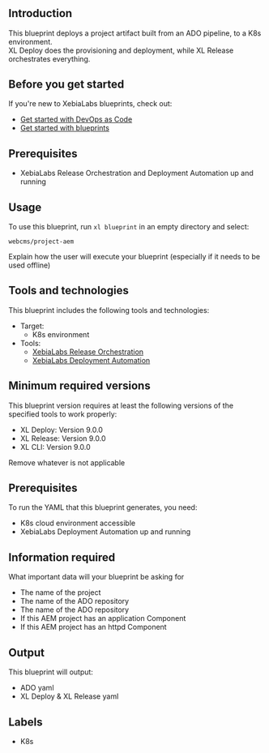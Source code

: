 # <no value>

## Introduction

This blueprint deploys a project artifact built from an ADO pipeline, to a K8s environment.    
XL Deploy does the provisioning and deployment, while XL Release orchestrates everything.

## Before you get started

If you're new to XebiaLabs blueprints, check out:

* [Get started with DevOps as Code](https://docs.xebialabs.com/xl-platform/concept/get-started-with-devops-as-code.html)
* [Get started with blueprints](https://docs.xebialabs.com/xl-platform/concept/get-started-with-blueprints.html)

## Prerequisites

* XebiaLabs Release Orchestration and Deployment Automation up and running

## Usage

To use this blueprint, run `xl blueprint` in an empty directory and select:

```plain
webcms/project-aem
```

Explain how the user will execute your blueprint (especially if it needs to be used offline)

## Tools and technologies

This blueprint includes the following tools and technologies:

* Target:
  * K8s environment
* Tools:
  * [XebiaLabs Release Orchestration](https://xebialabs.com/products/xl-release/)
  * [XebiaLabs Deployment Automation](https://xebialabs.com/products/xl-deploy/)

## Minimum required versions

This blueprint version requires at least the following versions of the specified tools to work properly:

* XL Deploy: Version 9.0.0
* XL Release: Version 9.0.0
* XL CLI: Version 9.0.0

Remove whatever is not applicable

## Prerequisites

To run the YAML that this blueprint generates, you need:

* K8s cloud environment accessible
* XebiaLabs Deployment Automation up and running

## Information required

What important data will your blueprint be asking for
* The name of the project
* The name of the ADO repository
* The name of the ADO repository
* If this AEM project has an application Component
* If this AEM project has an httpd Component

## Output

This blueprint will output:

* ADO yaml
* XL Deploy & XL Release yaml

## Labels

* K8s